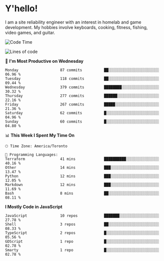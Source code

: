 # Y'hello!
I am a site reliability engineer with an interest in homelab and game development.
My hobbies involve keyboards, cooking, fitness, fishing, video games, and guitar.

<!--START_SECTION:waka-->
![Code Time](http://img.shields.io/badge/Code%20Time-81%20hrs%2028%20mins-blue)

![Lines of code](https://img.shields.io/badge/From%20Hello%20World%20I%27ve%20Written-2.6%20million%20lines%20of%20code-blue)

📅 **I'm Most Productive on Wednesday** 

```text
Monday                   87 commits          ██░░░░░░░░░░░░░░░░░░░░░░░   06.96 % 
Tuesday                  118 commits         ██░░░░░░░░░░░░░░░░░░░░░░░   09.44 % 
Wednesday                379 commits         ████████░░░░░░░░░░░░░░░░░   30.32 % 
Thursday                 277 commits         ██████░░░░░░░░░░░░░░░░░░░   22.16 % 
Friday                   267 commits         █████░░░░░░░░░░░░░░░░░░░░   21.36 % 
Saturday                 62 commits          █░░░░░░░░░░░░░░░░░░░░░░░░   04.96 % 
Sunday                   60 commits          █░░░░░░░░░░░░░░░░░░░░░░░░   04.80 % 
```


📊 **This Week I Spent My Time On** 

```text
🕑︎ Time Zone: America/Toronto

💬 Programming Languages: 
Terraform                41 mins             ██████████░░░░░░░░░░░░░░░   40.16 % 
Other                    14 mins             ███░░░░░░░░░░░░░░░░░░░░░░   13.47 % 
Python                   12 mins             ███░░░░░░░░░░░░░░░░░░░░░░   12.05 % 
Markdown                 12 mins             ███░░░░░░░░░░░░░░░░░░░░░░   11.69 % 
Bash                     8 mins              ██░░░░░░░░░░░░░░░░░░░░░░░   08.11 % 
```

**I Mostly Code in JavaScript** 

```text
JavaScript               10 repos            ███████░░░░░░░░░░░░░░░░░░   27.78 % 
Shell                    3 repos             ██░░░░░░░░░░░░░░░░░░░░░░░   08.33 % 
TypeScript               2 repos             █░░░░░░░░░░░░░░░░░░░░░░░░   05.56 % 
GDScript                 1 repo              █░░░░░░░░░░░░░░░░░░░░░░░░   02.78 % 
Smarty                   1 repo              █░░░░░░░░░░░░░░░░░░░░░░░░   02.78 % 
```




<!--END_SECTION:waka-->

